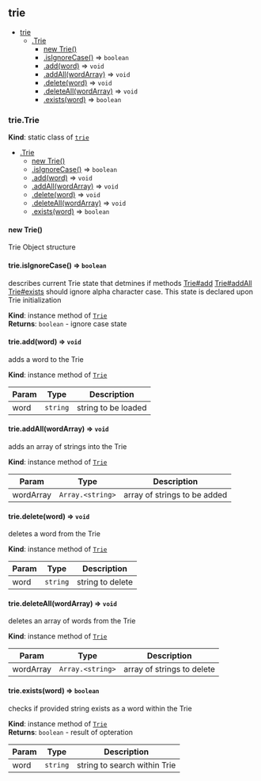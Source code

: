 <a name="module_trie"></a>

## trie

* [trie](#module_trie)
    * [.Trie](#module_trie.Trie)
        * [new Trie()](#new_module_trie.Trie_new)
        * [.isIgnoreCase()](#module_trie.Trie+isIgnoreCase) ⇒ <code>boolean</code>
        * [.add(word)](#module_trie.Trie+add) ⇒ <code>void</code>
        * [.addAll(wordArray)](#module_trie.Trie+addAll) ⇒ <code>void</code>
        * [.delete(word)](#module_trie.Trie+delete) ⇒ <code>void</code>
        * [.deleteAll(wordArray)](#module_trie.Trie+deleteAll) ⇒ <code>void</code>
        * [.exists(word)](#module_trie.Trie+exists) ⇒ <code>boolean</code>

<a name="module_trie.Trie"></a>

### trie.Trie
**Kind**: static class of [<code>trie</code>](#module_trie)  

* [.Trie](#module_trie.Trie)
    * [new Trie()](#new_module_trie.Trie_new)
    * [.isIgnoreCase()](#module_trie.Trie+isIgnoreCase) ⇒ <code>boolean</code>
    * [.add(word)](#module_trie.Trie+add) ⇒ <code>void</code>
    * [.addAll(wordArray)](#module_trie.Trie+addAll) ⇒ <code>void</code>
    * [.delete(word)](#module_trie.Trie+delete) ⇒ <code>void</code>
    * [.deleteAll(wordArray)](#module_trie.Trie+deleteAll) ⇒ <code>void</code>
    * [.exists(word)](#module_trie.Trie+exists) ⇒ <code>boolean</code>

<a name="new_module_trie.Trie_new"></a>

#### new Trie()
Trie Object structure

<a name="module_trie.Trie+isIgnoreCase"></a>

#### trie.isIgnoreCase() ⇒ <code>boolean</code>
describes current Trie state that detmines if methods
[Trie#add](Trie#add) [Trie#addAll](Trie#addAll) [Trie#exists](Trie#exists) should ignore
alpha character case. This state is declared upon Trie initialization

**Kind**: instance method of [<code>Trie</code>](#module_trie.Trie)  
**Returns**: <code>boolean</code> - ignore case state  
<a name="module_trie.Trie+add"></a>

#### trie.add(word) ⇒ <code>void</code>
adds a word to the Trie

**Kind**: instance method of [<code>Trie</code>](#module_trie.Trie)  

| Param | Type | Description |
| --- | --- | --- |
| word | <code>string</code> | string to be loaded |

<a name="module_trie.Trie+addAll"></a>

#### trie.addAll(wordArray) ⇒ <code>void</code>
adds an array of strings into the Trie

**Kind**: instance method of [<code>Trie</code>](#module_trie.Trie)  

| Param | Type | Description |
| --- | --- | --- |
| wordArray | <code>Array.&lt;string&gt;</code> | array of strings to be added |

<a name="module_trie.Trie+delete"></a>

#### trie.delete(word) ⇒ <code>void</code>
deletes a word from the Trie

**Kind**: instance method of [<code>Trie</code>](#module_trie.Trie)  

| Param | Type | Description |
| --- | --- | --- |
| word | <code>string</code> | string to delete |

<a name="module_trie.Trie+deleteAll"></a>

#### trie.deleteAll(wordArray) ⇒ <code>void</code>
deletes an array of words from the Trie

**Kind**: instance method of [<code>Trie</code>](#module_trie.Trie)  

| Param | Type | Description |
| --- | --- | --- |
| wordArray | <code>Array.&lt;string&gt;</code> | array of strings to delete |

<a name="module_trie.Trie+exists"></a>

#### trie.exists(word) ⇒ <code>boolean</code>
checks if provided string exists as a word within the Trie

**Kind**: instance method of [<code>Trie</code>](#module_trie.Trie)  
**Returns**: <code>boolean</code> - result of opteration  

| Param | Type | Description |
| --- | --- | --- |
| word | <code>string</code> | string to search within Trie |

